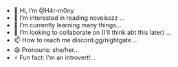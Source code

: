 - 👋 Hi, I’m @H4r-m0ny
- 👀 I’m interested in reading novelsszz ...
- 🌱 I’m currently learning many things...
- 💞️ I’m looking to collaborate on (I'll think abt this later) ...
- 📫 How to reach me discord.gg/nightgate ...
- 😄 Pronouns: she/her...
- ⚡ Fun fact: I'm an introvert!...

<!---
H4r-m0ny/H4r-m0ny is a ✨ special ✨ repository because its `README.md` (this file) appears on your GitHub profile.
You can click the Preview link to take a look at your changes.
--->
